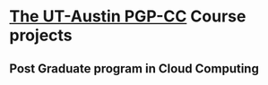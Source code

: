 # [The UT-Austin PGP-CC](http://www.mccombs.utexas.edu/execed/for-individuals/certificates/great-learning/#d.en.30507) Course projects 
## Post Graduate program in Cloud Computing
